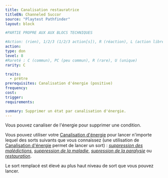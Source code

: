 ```yaml
---
title: Canalisation restauratrice
titleEN: Channeled Succor
source: "Playtest Pathfinder"
layout: block

#PARTIE PROPRE AUX AUX BLOCS TECHNIQUES

#Action: (rien), 1/2/3 (1/2/3 action[s]), R (réaction), L (action libre)
action: 
type: don
level: 8
#Rareté : C (commun), PC (peu commun), R (rare), U (unique)
rarity: C

traits:
  - prêtre
prerequisites: Canalisation d'énergie (positive)
frequency: 
cost: 
trigger: 
requirements:

summary: Supprimer un état par canalisation d'énergie.
---
```


Vous pouvez canaliser de l'énergie pour supprimer une condition.

Vous pouvez utiliser votre [Canalisation d'énergie](/classes/prêtre.html#canalisation-dénergie) pour lancer n'importe lequel des sorts suivants que vous connaissez (une utilisation de [Canalisation d'énergie](/classes/prêtre.html#canalisation-dénergie) permet de lancer un sort) : [*suppression des malédictions*](/sorts/suppression-des-malédictions.html), [*suppression de la maladie*](/sorts/suppression-de-la-maladie.html), [*supression de la paralysie*](/sorts/suppression-de-la-paralysie.html) ou [*restauration*](/sorts/restauration.html).

Le sort remplacé est élevé au plus haut niveau de sort que vous pouvez lancer.
